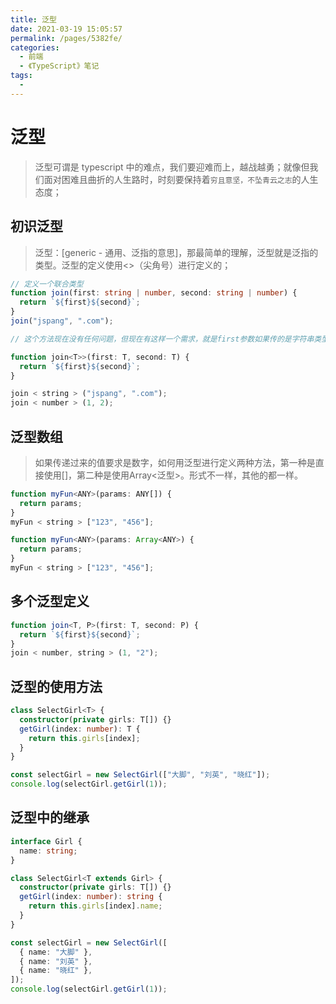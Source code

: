 ```yaml
---
title: 泛型
date: 2021-03-19 15:05:57
permalink: /pages/5382fe/
categories:
  - 前端
  - 《TypeScript》笔记
tags:
  - 
---
```


# 泛型

> 泛型可谓是 typescript 中的难点，我们要迎难而上，越战越勇；就像但我们面对困难且曲折的人生路时，时刻要保持着`穷且意坚，不坠青云之志`的人生态度；

## 初识泛型

> 泛型：[generic - 通用、泛指的意思]，那最简单的理解，泛型就是泛指的类型。泛型的定义使用<>（尖角号）进行定义的；

```ts
// 定义一个联合类型
function join(first: string | number, second: string | number) {
  return `${first}${second}`;
}
join("jspang", ".com");

// 这个方法现在没有任何问题，但现在有这样一个需求，就是first参数如果传的是字符串类型，要求second也传字符串类型。同理，如果是number类型，就都是number类型

function join<T>>(first: T, second: T) {
  return `${first}${second}`;
}

join < string > ("jspang", ".com");
join < number > (1, 2);
```

## 泛型数组

> 如果传递过来的值要求是数字，如何用泛型进行定义两种方法，第一种是直接使用[]，第二种是使用Array<泛型>。形式不一样，其他的都一样。

```ts
function myFun<ANY>(params: ANY[]) {
  return params;
}
myFun < string > ["123", "456"];

function myFun<ANY>(params: Array<ANY>) {
  return params;
}
myFun < string > ["123", "456"];
```

## 多个泛型定义

```ts
function join<T, P>(first: T, second: P) {
  return `${first}${second}`;
}
join < number, string > (1, "2");
```

## 泛型的使用方法

```ts
class SelectGirl<T> {
  constructor(private girls: T[]) {}
  getGirl(index: number): T {
    return this.girls[index];
  }
}

const selectGirl = new SelectGirl(["大脚", "刘英", "晓红"]);
console.log(selectGirl.getGirl(1));
```

## 泛型中的继承

```ts
interface Girl {
  name: string;
}

class SelectGirl<T extends Girl> {
  constructor(private girls: T[]) {}
  getGirl(index: number): string {
    return this.girls[index].name;
  }
}

const selectGirl = new SelectGirl([
  { name: "大脚" },
  { name: "刘英" },
  { name: "晓红" },
]);
console.log(selectGirl.getGirl(1));
```